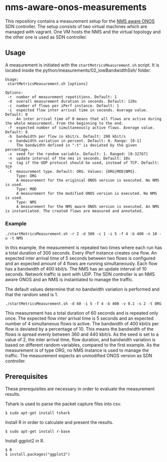 # nms-aware-onos-measurements

This repository contains a measurement setup for the [NMS aware ONOS](https://github.com/lsinfo3/nms-aware-onos/tree/networkManagement-1.12) SDN controller. The setup consists of two virtual machines which are managed with vagrant. One VM hosts the NMS and the virtual topology and the other one is used as SDN controller.

## Usage
A measurement is initiated with the `startMetricsMeasurement.sh` script. It is located inside the python/measurements/02_lowBandwidthSsh/ folder.
```
Usage:
 startMetricsMeasurement.sh [options]

Options:
 -r	 number of measurement repetitions. Default: 1
 -d	 overall measurement duration in seconds. Default: 120s
 -c	 number of flows per iPerf instance. Default: 1
 -i	 expected flow inter arrival time in seconds. Average value. Default: 0
 	 An inter arrival time of 0 means that all flows are active during the whole measurement. From the beginning to the end.
 -f	 expected number of simultaneously active flows. Average value. Default: 8
 -b	 bandwidth per flow in kbit/s. Default: 200 kbit/s
 -v	 bandwidth variation in percent. Default: 0. Range: [0-1]
 	 The bandwidth defined in "-t" is deviated by the given percentage.
 -s	 seed for the random variable. Default: 1. Ranged: [0-32767]
 -n	 update interval of the nms in seconds. Default: 10s
 -u	 tag if the UDP protocol should be used, instead of TCP. Default: TCP
 -t	 measurement type. Default: ORG. Values: {ORG|MOD|NMS}.
 	 Type: ORG
 	 A measurement for the originial ONOS version is executed. No NMS is used.
 	 Type: MOD
 	 A measurement for the modified ONOS version is executed. No NMS is used.
 	 Type: NMS
 	 A measurement for the NMS aware ONOS version is executed. An NMS is instantiated. The created flows are measured and annotated.
```

### Example

```
./startMetricsMeasurement.sh -r 2 -d 300 -c 1 -i 5 -f 4 -b 400 -n 10 -u -t NMS
```
In this example, the measurement is repeated two times where each run has a total duration of 300 seconds. Every iPerf instance creates one flow. An expected inter arrival time of 5 seconds between two flows is configured and an expected amount of 4 flows are running simultaneously. Each flow has a bandwidth of 400 kbit/s. The NMS has an update interval of 10 seconds. Network traffic is sent with UDP. The SDN controller is an NMS aware ONOS and an NMS is instantiated to manage the traffic.

The default values determine that no bandwidth variation is performed and that the random seed is 1.


```
./startMetricsMeasurement.sh -d 60 -i 5 -f 4 -b 400 -v 0.1 -s 2 -t ORG
```
This measurement has a total duration of 60 seconds and is repeated only once. The expected flow inter arrival time is 5 seconds and an expected number of 4 simultaneous flows is active. The bandwidth of 400 kbit/s per flow is deviated by a percentage of 10. This means the bandwidth of the flows is spread evenly between 360 and 440 kbit/s. As the seed is set to a value of 2, the inter arrival time, flow duration, and bandwidth variation is based on different random variables, compared to the first example. As the measurement is of type ORG, no NMS instance is used to manage the traffic. The measurement expects an unmodified ONOS version as SDN controller.

## Prerequisites
These prerequisites are necessary in order to evaluate the measurement results.

Tshark is used to parse the packet capture files into csv.
```
$ sudo apt-get install tshark
```
Install R in order to calculate and present the results.
```
$ sudo apt-get install r-base
```
Install ggplot2 in R.
```
$ R
$ install.packages("ggplot2")
```
